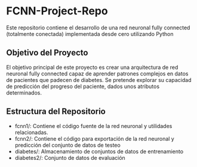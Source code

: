 # FCNN-Project-Repo

Este repositorio contiene el desarrollo de una red neuronal fully connected (totalmente conectada) implementada desde cero utilizando Python

## Objetivo del Proyecto
El objetivo principal de este proyecto es crear una arquitectura de red neuronal fully connected capaz de aprender patrones complejos en datos de pacientes que padecen de diabetes. Se pretende  explorar su capacidad de  predicción del progreso del paciente, dados unos atributos determinados.

## Estructura del Repositorio
- fcnn1/: Contiene el código fuente de la red neuronal y utilidades relacionadas.
- fcnn2/: Contiene el código para exportación de la red neuronal y predicción del conjunto de datos de testeo <diabetes2>
- diabetes/: Almacenamiento de conjuntos de datos de entrenamiento
- diabetes2/: Conjunto de datos de evaluación 
